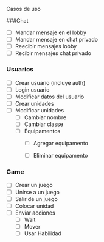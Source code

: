 Casos de uso

###Chat

- [ ]  Mandar mensaje en el lobby
- [ ]  Mandar mensaje en chat privado
- [ ]  Reecibir mensajes lobby
- [ ]  Recibir mensajes chat privado

### Usuarios

- [ ] Crear usuario (incluye auth)
- [ ] Login usuario
- [ ] Modificar datos del usuario
- [ ] Crear unidades
- [ ] Modificar unidades
  - [ ] Cambiar nombre
  - [ ] Cambiar classe
  - [ ] Equipamentos
    - [ ] Agregar equipamento
    - [ ] Eliminar equipamento 


### Game

- [ ] Crear un juego
- [ ] Unirse a un juego
- [ ] Salir de un juego
- [ ] Colocar unidad
- [ ] Enviar acciones
  - [ ] Wait
  - [ ] Mover
  - [ ] Usar Habilidad